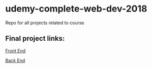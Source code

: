 # udemy-complete-web-dev-2018
Repo for all projects related to course

## Final project links:

[Front End](https://github.com/MikkelSandbag/face-detect-front-end)

[Back End](https://github.com/MikkelSandbag/face-detect-api)
